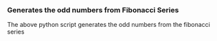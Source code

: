 ### Generates the odd numbers from Fibonacci Series
The above python script generates the odd numbers from the fibonacci series
